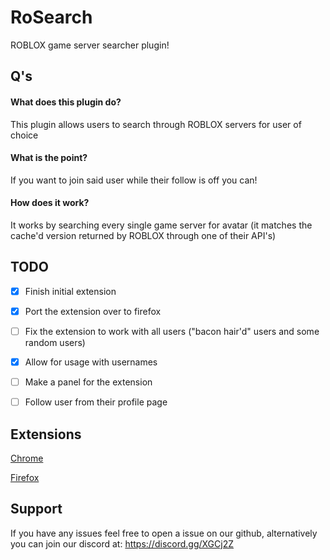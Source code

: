 # RoSearch
ROBLOX game server searcher plugin!


## Q's
#### What does this plugin do?
This plugin allows users to search through ROBLOX servers for user of choice

#### What is the point?
If you want to join said user while their follow is off you can!

#### How does it work?
It works by searching every single game server for avatar (it matches the cache'd version returned by ROBLOX through one of their API's)


## TODO
- [X] Finish initial extension
- [X] Port the extension over to firefox
- [ ] Fix the extension to work with all users ("bacon hair'd" users and some random users)
- [X] Allow for usage with usernames
- [ ] Make a panel for the extension
- [ ] Follow user from their profile page


## Extensions 
[Chrome](https://chrome.google.com/webstore/detail/rosearcher/jhamlfgelgpjgbifbpepmclhnellfoaa?hl=en-GB&gl=US)

[Firefox](https://addons.mozilla.org/en-US/firefox/addon/rosearcher/)

## Support

If you have any issues feel free to open a issue on our github, alternatively you can join our discord at:
https://discord.gg/XGCj2Z